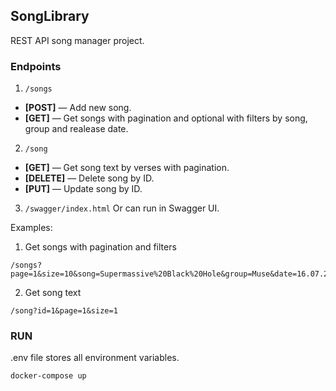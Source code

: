 ## SongLibrary

REST API song manager project.

### Endpoints

1. `/songs`

- **[POST]** — Add new song.
- **[GET]** — Get songs with pagination and optional with filters by song, group and realease date.

2. `/song`

- **[GET]** — Get song text by verses with pagination.
- **[DELETE]** — Delete song by ID.
- **[PUT]** — Update song by ID.

3. `/swagger/index.html`
   Or can run in Swagger UI.

Examples:

1. Get songs with pagination and filters

```
/songs?page=1&size=10&song=Supermassive%20Black%20Hole&group=Muse&date=16.07.2016
```

2. Get song text

```
/song?id=1&page=1&size=1
```

### RUN

.env file stores all environment variables.

```
docker-compose up
```
